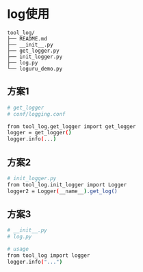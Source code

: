 # log使用

```
tool_log/
├── README.md
├── __init__.py
├── get_logger.py
├── init_logger.py
├── log.py
└── loguru_demo.py
```

## 方案1

```bash
# get_logger
# conf/logging.conf

from tool_log.get_logger import get_logger
logger = get_logger()
logger.info(...)
```

## 方案2

```bash
# init_logger.py
from tool_log.init_logger import Logger
logger2 = Logger(__name__).get_log()
```

## 方案3

```bash
# __init__.py
# log.py

# usage
from tool_log import logger
logger.info("...")
```

